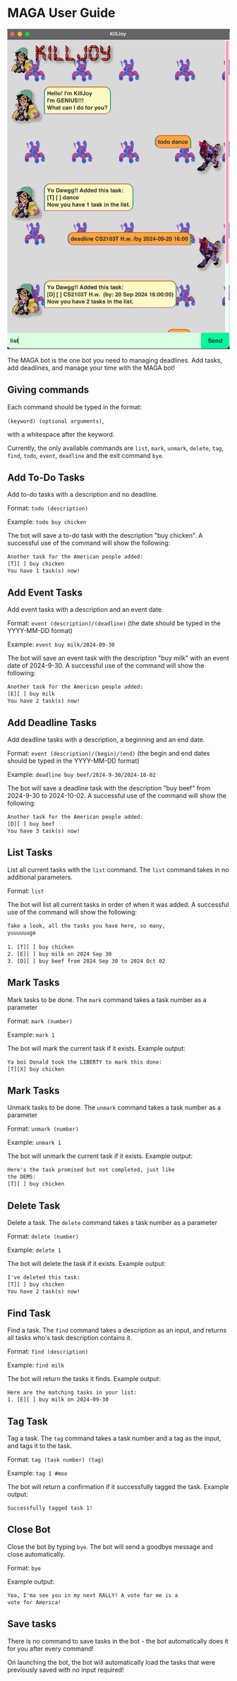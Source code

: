 # MAGA User Guide

![Ui.png](ui.png)

The MAGA bot is the one bot you need to managing deadlines. Add
tasks, add deadlines, and manage your time with the MAGA bot!

## Giving commands
Each command should be typed in the format:

`(keyword) (optional arguments)`,

with a whitespace after the keyword.

Currently, the only available commands are `list`, `mark`, `unmark`,
`delete`, `tag`, `find`, `todo`, `event`, `deadline` and the
exit command `bye`.

## Add To-Do Tasks

Add to-do tasks with a description and no deadline.

Format: `todo (description)`

Example: `todo buy chicken`

The bot will save a to-do task with the description "buy chicken".
A successful use of the command will show the following:

```
Another task for the American people added:
[T][ ] buy chicken
You have 1 task(s) now!
```
## Add Event Tasks

Add event tasks with a description and an event date.

Format: `event (description)/(deadline)` (the date should be
typed in the YYYY-MM-DD format)

Example: `event buy milk/2024-09-30`

The bot will save an event task with the description "buy milk" with
an event date of 2024-9-30. A successful use of the command will show 
the following:

```
Another task for the American people added:
[E][ ] buy milk
You have 2 task(s) now!
```

## Add Deadline Tasks

Add deadline tasks with a description, a beginning and an end date.

Format: `event (description)/(begin)/(end)` (the begin and end
dates should be typed in the YYYY-MM-DD format)

Example: `deadline buy beef/2024-9-30/2024-10-02`

The bot will save a deadline task with the description "buy beef"
from 2024-9-30 to 2024-10-02. A successful use of the command will
show the following:

```
Another task for the American people added:
[D][ ] buy beef
You have 3 task(s) now!
```
## List Tasks
List all current tasks with the `list` command. The `list` command
takes in no additional parameters.

Format: `list`

The bot will list all current tasks in order of when it was added.
A successful use of the command will show the following:

```
Take a look, all the tasks you have here, so many,
yuuuuuuge

1. [T][ ] buy chicken
2. [E][ ] buy milk on 2024 Sep 30
3. [D][ ] buy beef from 2024 Sep 30 to 2024 Oct 02
```

## Mark Tasks
Mark tasks to be done. The `mark` command takes a task number
as a parameter

Format: `mark (number)`

Example: `mark 1`

The bot will mark the current task if it exists. Example output:

```
Ya boi Donald took the LIBERTY to mark this done:
[T][X] buy chicken
```

## Mark Tasks
Unmark tasks to be done. The `unmark` command takes a task number
as a parameter

Format: `unmark (number)`

Example: `unmark 1`

The bot will unmark the current task if it exists. Example output:

```
Here's the task promised but not completed, just like
the DEMS:
[T][ ] buy chicken
```

## Delete Task
Delete a task. The `delete` command takes a task number
as a parameter

Format: `delete (number)`

Example: `delete 1`

The bot will delete the task if it exists. Example output:

```
I've deleted this task:
[T][ ] buy chicken
You have 2 task(s) now!
```

## Find Task
Find a task. The `find` command takes a description as an input,
and returns all tasks who's task description contains it.

Format: `find (description)`

Example: `find milk`

The bot will return the tasks it finds. Example output:

```
Here are the matching tasks in your list:
1. [E][ ] buy milk on 2024-09-30
```

## Tag Task
Tag a task. The `tag` command takes a task number and a tag
as the input, and tags it to the task.

Format: `tag (task number) (tag)`

Example: `tag 1 #moo`

The bot will return a confirmation if it successfully tagged
the task. Example output:

```
Successfully tagged task 1!
```

## Close Bot
Close the bot by typing `bye`. The bot will send a goodbye message
and close automatically.

Format: `bye`

Example output:
```
Yea, I'ma see you in my next RALLY! A vote for me is a
vote for America!
```

## Save tasks
There is no command to save tasks in the bot - the bot automatically
does it for you after every command!

On launching the bot, the bot will automatically load the tasks
that were previously saved with no input required!